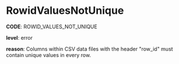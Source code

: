 # RowidValuesNotUnique

**CODE**: ROWID_VALUES_NOT_UNIQUE

**level**: error

**reason**: Columns within CSV data files with the header "row_id" must contain unique values in every row.